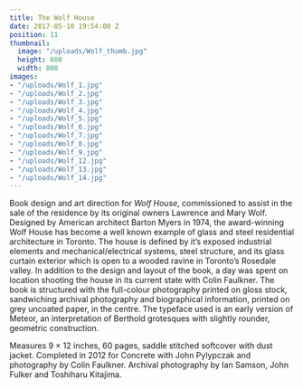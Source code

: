 ```yaml
---
title: The Wolf House
date: 2017-05-10 19:54:00 Z
position: 11
thumbnail:
  image: "/uploads/Wolf_thumb.jpg"
  height: 600
  width: 800
images:
- "/uploads/Wolf_1.jpg"
- "/uploads/Wolf_2.jpg"
- "/uploads/Wolf_3.jpg"
- "/uploads/Wolf_4.jpg"
- "/uploads/Wolf_5.jpg"
- "/uploads/Wolf_6.jpg"
- "/uploads/Wolf_7.jpg"
- "/uploads/Wolf_8.jpg"
- "/uploads/Wolf_9.jpg"
- "/uploads/Wolf_12.jpg"
- "/uploads/Wolf_13.jpg"
- "/uploads/Wolf_14.jpg"
---
```


Book design and art direction for *Wolf House*, commissioned to assist in the sale of the residence by its original owners Lawrence and Mary Wolf. Designed by American architect Barton Myers in 1974, the award-winning Wolf House has become a well known example of glass and steel residential architecture in Toronto. The house is defined by it’s exposed industrial elements and mechanical/electrical systems, steel structure, and its glass curtain exterior which is open to a wooded ravine in Toronto’s Rosedale valley. In addition to the design and layout of the book, a day was spent on location shooting the house in its current state with Colin Faulkner. The book is structured with the full-colour photography printed on gloss stock, sandwiching archival photography and biographical information, printed on grey uncoated paper, in the centre. The typeface used is an early version of Meteor, an interpretation of Berthold grotesques with slightly rounder, geometric construction.

Measures 9 × 12 inches, 60 pages, saddle stitched softcover with dust jacket. Completed in 2012 for Concrete with John Pylypczak and photography by Colin Faulkner. Archival photography by Ian Samson, John Fulker and Toshiharu Kitajima.